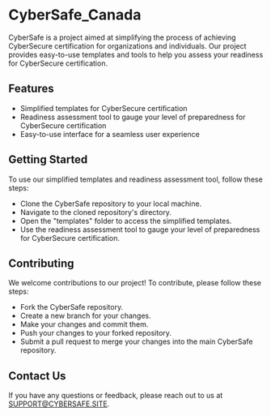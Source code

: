 # CyberSafe_Canada

CyberSafe is a project aimed at simplifying the process of achieving CyberSecure certification for organizations and individuals. Our project provides easy-to-use templates and tools to help you assess your readiness for CyberSecure certification.

## Features
- Simplified templates for CyberSecure certification
- Readiness assessment tool to gauge your level of preparedness for CyberSecure certification
- Easy-to-use interface for a seamless user experience


## Getting Started
To use our simplified templates and readiness assessment tool, follow these steps:
- Clone the CyberSafe repository to your local machine.
- Navigate to the cloned repository's directory.
- Open the "templates" folder to access the simplified templates.
- Use the readiness assessment tool to gauge your level of preparedness for CyberSecure certification.

## Contributing
We welcome contributions to our project! To contribute, please follow these steps:
- Fork the CyberSafe repository.
- Create a new branch for your changes.
- Make your changes and commit them.
- Push your changes to your forked repository.
- Submit a pull request to merge your changes into the main CyberSafe repository.

## Contact Us
If you have any questions or feedback, please reach out to us at SUPPORT@CYBERSAFE.SITE.
